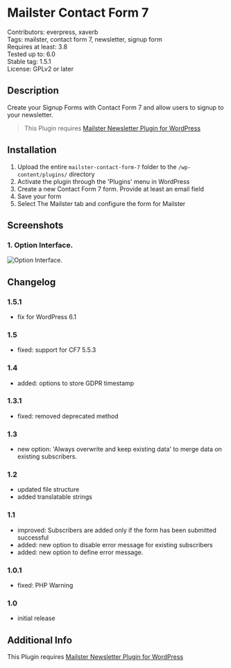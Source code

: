 # Mailster Contact Form 7

Contributors: everpress, xaverb  
Tags: mailster, contact form 7, newsletter, signup form  
Requires at least: 3.8  
Tested up to: 6.0  
Stable tag: 1.5.1  
License: GPLv2 or later

## Description

Create your Signup Forms with Contact Form 7 and allow users to signup to your newsletter.

> This Plugin requires [Mailster Newsletter Plugin for WordPress](https://mailster.co/?utm_campaign=wporg&utm_source=wordpress.org&utm_medium=readme&utm_term=Contact+Form+7)

## Installation

1. Upload the entire `mailster-contact-form-7` folder to the `/wp-content/plugins/` directory
2. Activate the plugin through the 'Plugins' menu in WordPress
3. Create a new Contact Form 7 form. Provide at least an email field
4. Save your form
5. Select The Mailster tab and configure the form for Mailster

## Screenshots

### 1. Option Interface.

![Option Interface.](https://ps.w.org/mailster-contact-form-7/assets/screenshot-1.png)

## Changelog

### 1.5.1

-   fix for WordPress 6.1

### 1.5

-   fixed: support for CF7 5.5.3

### 1.4

-   added: options to store GDPR timestamp

### 1.3.1

-   fixed: removed deprecated method

### 1.3

-   new option: 'Always overwrite and keep existing data' to merge data on existing subscribers.

### 1.2

-   updated file structure
-   added translatable strings

### 1.1

-   improved: Subscribers are added only if the form has been submitted successful
-   added: new option to disable error message for existing subscribers
-   added: new option to define error message.

### 1.0.1

-   fixed: PHP Warning

### 1.0

-   initial release

## Additional Info

This Plugin requires [Mailster Newsletter Plugin for WordPress](https://mailster.co/?utm_campaign=wporg&utm_source=wordpress.org&utm_medium=readme&utm_term=Contact+Form+7)
